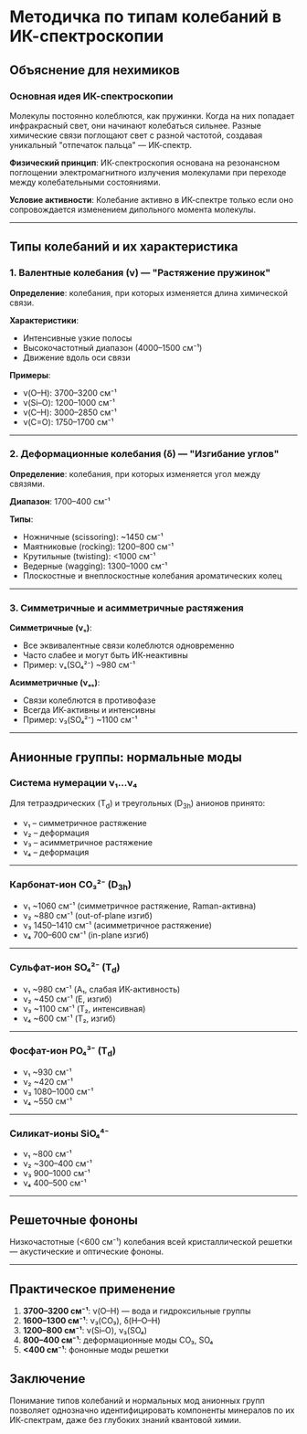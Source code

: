 # Методичка по типам колебаний в ИК-спектроскопии

## Объяснение для нехимиков

### Основная идея ИК-спектроскопии

Молекулы постоянно колеблются, как пружинки. Когда на них попадает инфракрасный свет, они начинают колебаться сильнее. Разные химические связи поглощают свет с разной частотой, создавая уникальный "отпечаток пальца" — ИК-спектр.

**Физический принцип**: ИК-спектроскопия основана на резонансном поглощении электромагнитного излучения молекулами при переходе между колебательными состояниями.

**Условие активности**: Колебание активно в ИК-спектре только если оно сопровождается изменением дипольного момента молекулы.

---

## Типы колебаний и их характеристика

### 1. Валентные колебания (ν) — "Растяжение пружинок"

**Определение**: колебания, при которых изменяется длина химической связи.

**Характеристики**:
- Интенсивные узкие полосы
- Высокочастотный диапазон (4000–1500 см⁻¹)
- Движение вдоль оси связи

**Примеры**:
- ν(O–H): 3700–3200 см⁻¹
- ν(Si–O): 1200–1000 см⁻¹
- ν(C–H): 3000–2850 см⁻¹
- ν(C=O): 1750–1700 см⁻¹

---

### 2. Деформационные колебания (δ) — "Изгибание углов"

**Определение**: колебания, при которых изменяется угол между связями.

**Диапазон**: 1700–400 см⁻¹

**Типы**:
- Ножничные (scissoring): ~1450 см⁻¹
- Маятниковые (rocking): 1200–800 см⁻¹
- Крутильные (twisting): <1000 см⁻¹
- Ведерные (wagging): 1300–1000 см⁻¹
- Плоскостные и внеплоскостные колебания ароматических колец

---

### 3. Симметричные и асимметричные растяжения

**Симметричные (νₛ)**:
- Все эквивалентные связи колеблются одновременно
- Часто слабее и могут быть ИК-неактивны
- Пример: νₛ(SO₄²⁻) ~980 см⁻¹

**Асимметричные (νₐₛ)**:
- Связи колеблются в противофазе
- Всегда ИК-активны и интенсивны
- Пример: ν₃(SO₄²⁻) ~1100 см⁻¹

---

## Анионные группы: нормальные моды

### Система нумерации ν₁…ν₄

Для тетраэдрических (T<sub>d</sub>) и треугольных (D<sub>3h</sub>) анионов принято:
- ν₁ – симметричное растяжение
- ν₂ – деформация
- ν₃ – асимметричное растяжение
- ν₄ – деформация

---

### Карбонат-ион CO₃²⁻ (D<sub>3h</sub>)

- ν₁ ~1060 см⁻¹ (симметричное растяжение, Raman-активна)
- ν₂ ~880 см⁻¹ (out-of-plane изгиб)
- ν₃ 1450–1410 см⁻¹ (асимметричное растяжение)
- ν₄ 700–600 см⁻¹ (in-plane изгиб)

---

### Сульфат-ион SO₄²⁻ (T<sub>d</sub>)

- ν₁ ~980 см⁻¹ (A₁, слабая ИК-активность)
- ν₂ ~450 см⁻¹ (E, изгиб)
- ν₃ ~1100 см⁻¹ (T₂, интенсивная)
- ν₄ ~600 см⁻¹ (T₂, изгиб)

---

### Фосфат-ион PO₄³⁻ (T<sub>d</sub>)

- ν₁ ~930 см⁻¹
- ν₂ ~420 см⁻¹
- ν₃ 1080–1000 см⁻¹
- ν₄ ~550 см⁻¹

---

### Силикат-ионы SiO₄⁴⁻

- ν₁ ~800 см⁻¹
- ν₂ ~300–400 см⁻¹
- ν₃ 900–1000 см⁻¹
- ν₄ 400–500 см⁻¹

---

## Решеточные фононы

Низкочастотные (<600 см⁻¹) колебания всей кристаллической решетки — акустические и оптические фононы.

---

## Практическое применение

1. **3700–3200 см⁻¹**: ν(O–H) — вода и гидроксильные группы
2. **1600–1300 см⁻¹**: ν₃(CO₃), δ(H–O–H)
3. **1200–800 см⁻¹**: ν(Si–O), ν₃(SO₄)
4. **800–400 см⁻¹**: деформационные моды CO₃, SO₄
5. **<400 см⁻¹**: фононные моды решетки

## Заключение

Понимание типов колебаний и нормальных мод анионных групп позволяет однозначно идентифицировать компоненты минералов по их ИК-спектрам, даже без глубоких знаний квантовой химии.
